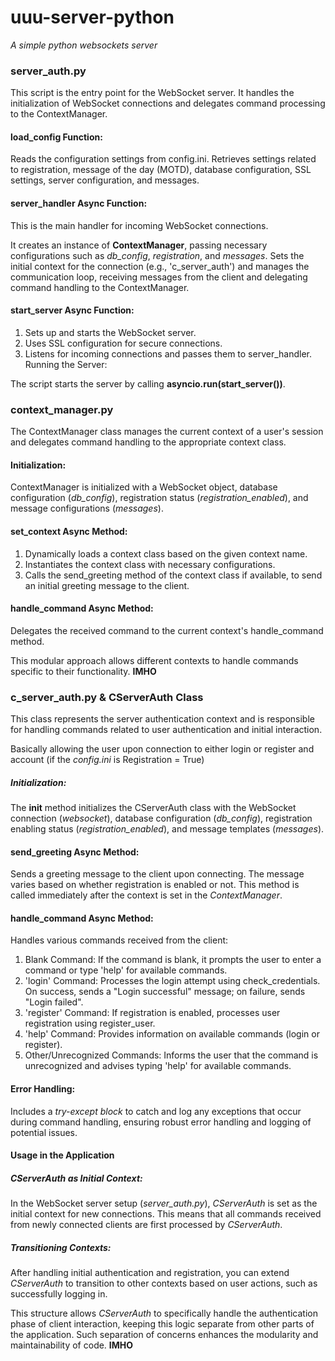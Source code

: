 # uuu-server-python
_A simple python websockets server_


### server_auth.py

This script is the entry point for the WebSocket server. It handles the initialization of WebSocket connections and delegates command processing to the ContextManager.

#### load_config Function:

Reads the configuration settings from config.ini.
Retrieves settings related to registration, message of the day (MOTD), database configuration, SSL settings, server configuration, and messages.

#### server_handler Async Function:

This is the main handler for incoming WebSocket connections.

It creates an instance of **ContextManager**, passing necessary configurations such as _db_config_, _registration_, and _messages_.
Sets the initial context for the connection (e.g., 'c_server_auth') and manages the communication loop, receiving messages from the client and delegating command handling to the ContextManager.

#### start_server Async Function:

1. Sets up and starts the WebSocket server.
2. Uses SSL configuration for secure connections.
3. Listens for incoming connections and passes them to server_handler.
Running the Server:

The script starts the server by calling **asyncio.run(start_server())**.

### context_manager.py
The ContextManager class manages the current context of a user's session and delegates command handling to the appropriate context class.

#### Initialization:

ContextManager is initialized with a WebSocket object, database configuration (_db_config_), registration status (_registration_enabled_), and message configurations (_messages_).

#### set_context Async Method:

1. Dynamically loads a context class based on the given context name.
2. Instantiates the context class with necessary configurations.
3. Calls the send_greeting method of the context class if available, to send an initial greeting message to the client.

#### handle_command Async Method:

Delegates the received command to the current context's handle_command method.

This modular approach allows different contexts to handle commands specific to their functionality. **IMHO**

### c_server_auth.py & CServerAuth Class 

This class represents the server authentication context and is responsible for handling commands related to user authentication and initial interaction.

Basically allowing the user upon connection to either login or register and account (if the _config.ini_ is Registration = True)

##### Initialization:

The __init__ method initializes the CServerAuth class with the WebSocket connection (_websocket_), database configuration (_db_config_), registration enabling status (_registration_enabled_), and message templates (_messages_).

#### send_greeting Async Method:

Sends a greeting message to the client upon connecting. The message varies based on whether registration is enabled or not. This method is called immediately after the context is set in the _ContextManager_.

#### handle_command Async Method:

Handles various commands received from the client:

1. Blank Command: If the command is blank, it prompts the user to enter a command or type 'help' for available commands.
2. 'login' Command: Processes the login attempt using check_credentials. On success, sends a "Login successful" message; on failure, sends "Login failed".
3. 'register' Command: If registration is enabled, processes user registration using register_user.
4. 'help' Command: Provides information on available commands (login or register).
5. Other/Unrecognized Commands: Informs the user that the command is unrecognized and advises typing 'help' for available commands.

#### Error Handling:

Includes a _try-except block_ to catch and log any exceptions that occur during command handling, ensuring robust error handling and logging of potential issues.

#### Usage in the Application

##### CServerAuth as Initial Context:

In the WebSocket server setup (_server_auth.py_), *CServerAuth* is set as the initial context for new connections. This means that all commands received from newly connected clients are first processed by *CServerAuth*.

##### Transitioning Contexts: 

After handling initial authentication and registration, you can extend *CServerAuth* to transition to other contexts based on user actions, such as successfully logging in.

This structure allows *CServerAuth* to specifically handle the authentication phase of client interaction, keeping this logic separate from other parts of the application. Such separation of concerns enhances the modularity and maintainability of code. **IMHO**







